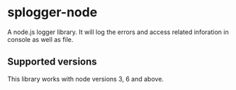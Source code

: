 # splogger-node

A node.js logger library. It will log the errors and access related inforation in console as well as file.

## Supported versions

This library works with node versions 3, 6 and above.
